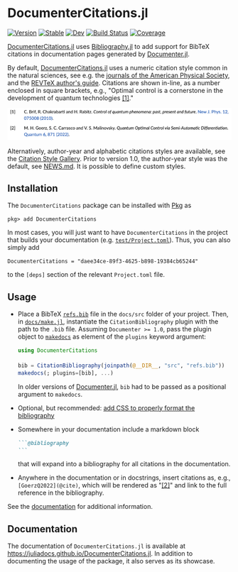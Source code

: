 # DocumenterCitations.jl

[![Version](https://juliahub.com/docs/DocumenterCitations/version.svg)](https://juliahub.com/ui/Packages/DocumenterCitations/B0owD)
[![Stable](https://img.shields.io/badge/docs-stable-blue.svg)](https://juliadocs.github.io/DocumenterCitations.jl/)
[![Dev](https://img.shields.io/badge/docs-dev-blue.svg)](https://juliadocs.github.io/DocumenterCitations.jl/dev)
[![Build Status](https://github.com/JuliaDocs/DocumenterCitations.jl/workflows/CI/badge.svg)](https://github.com/JuliaDocs/DocumenterCitations.jl/actions)
[![Coverage](https://codecov.io/gh/JuliaDocs/DocumenterCitations.jl/branch/master/graph/badge.svg)](https://codecov.io/gh/JuliaDocs/DocumenterCitations.jl)


[DocumenterCitations.jl](https://github.com/JuliaDocs/DocumenterCitations.jl#readme) uses [Bibliography.jl](https://github.com/Humans-of-Julia/Bibliography.jl) to add support for BibTeX citations in documentation pages generated by [Documenter.jl](https://github.com/JuliaDocs/Documenter.jl).

By default, [DocumenterCitations.jl](https://github.com/JuliaDocs/DocumenterCitations.jl#readme) uses a numeric citation style common in the natural sciences, see e.g. the [journals of the American Physical Society](https://journals.aps.org), and the [REVTeX author's guide](https://www.ctan.org/tex-archive/macros/latex/contrib/revtex/auguide).  Citations are shown in-line, as a number enclosed in square brackets, e.g., "Optimal control is a cornerstone in the development of quantum technologies [[1]](#screenshot)."


<img id="screenshot" src="docs/src/assets/references.png" alt="Rendered bibliography of two references, [1] and [2]" width="830px">

Alternatively, author-year and alphabetic citations styles are available, see the [Citation Style Gallery](https://juliadocs.github.io/DocumenterCitations.jl/dev/gallery/). Prior to version 1.0, the author-year style was the default, see [NEWS.md](NEWS.md). It is possible to define custom styles.


## Installation

The `DocumenterCitations` package can be installed with [Pkg](https://pkgdocs.julialang.org/v1/) as

~~~
pkg> add DocumenterCitations
~~~

In most cases, you will just want to have `DocumenterCitations` in the project that builds your documentation (e.g. [`test/Project.toml`](https://github.com/JuliaDocs/DocumenterCitations.jl/blob/master/test/Project.toml)). Thus, you can also simply add

```
DocumenterCitations = "daee34ce-89f3-4625-b898-19384cb65244"
```

to the `[deps]` section of the relevant `Project.toml` file.


## Usage

*   Place a BibTeX [`refs.bib`](https://github.com/JuliaDocs/DocumenterCitations.jl/blob/master/docs/src/refs.bib) file in the `docs/src` folder of your project.  Then, in [`docs/make.jl`](https://github.com/JuliaDocs/DocumenterCitations.jl/blob/master/docs/make.jl), instantiate the `CitationBibliography` plugin with the path to the `.bib` file. Assuming `Documenter >= 1.0`, pass the plugin object to [`makedocs`](https://documenter.juliadocs.org/stable/lib/public/#Documenter.makedocs) as element of the `plugins` keyword argument:

    ```julia
    using DocumenterCitations

    bib = CitationBibliography(joinpath(@__DIR__, "src", "refs.bib"))
    makedocs(; plugins=[bib], ...)
    ```

    In older versions of [Documenter.jl](https://github.com/JuliaDocs/Documenter.jl), `bib` had to be passed as a positional argument to `makedocs`.

*   Optional, but recommended: [add CSS to properly format the bibliography](https://juliadocs.github.io/DocumenterCitations.jl/dev/styling/)

*   Somewhere in your documentation include a markdown block

    ~~~markdown
    ```@bibliography
    ```
    ~~~

    that will expand into a bibliography for all citations in the documentation.

*   Anywhere in the documentation or in docstrings, insert citations as, e.g., `[GoerzQ2022](@cite)`, which will be rendered as "[[2]](#screenshot)" and link to the full reference in the bibliography.

See the [documentation](https://juliadocs.github.io/DocumenterCitations.jl) for additional information.

## Documentation

The documentation of `DocumenterCitations.jl` is available at <https://juliadocs.github.io/DocumenterCitations.jl>. In addition to documenting the usage of the package, it also serves as its showcase.
